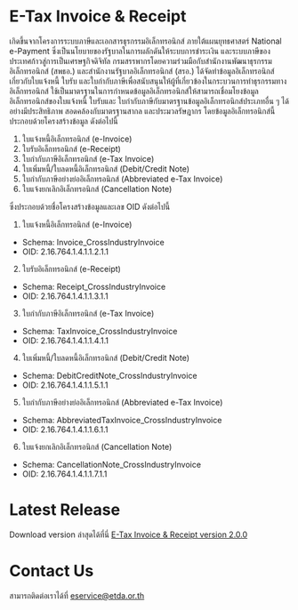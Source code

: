 # E-Tax Invoice & Receipt  
เกิดขึ้นจากโครงการระบบภาษีและเอกสารธุรกรรมอิเล็กทรอนิกส์ ภายใต้แผนยุทธศาสตร์ National e-Payment ซึ่งเป็นนโยบายของรัฐบาลในการผลักดันให้ระบบการชำระเงิน และระบบภาษีของประเทศก้าวสู่การเป็นเศรษฐกิจดิจิทัล กรมสรรพากรโดยความร่วมมือกับสำนักงานพัฒนาธุรกรรมอิเล็กทรอนิกส์ (สพธอ.) และสำนักงานรัฐบาลอิเล็กทรอนิกส์ (สรอ.) ได้จัดทำข้อมูลอิเล็กทรอนิกส์ เกี่ยวกับใบแจ้งหนี้ ใบรับ และใบกำกับภาษีเพื่อสนับสนุนให้ผู้ที่เกี่ยวข้องในกระบวนการทำธุรกรรมทางอิเล็กทรอนิกส์ ใช้เป็นมาตรฐานในการกำหนดข้อมูลอิเล็กทรอนิกส์ให้สามารถเชื่อมโยงข้อมูลอิเล็กทรอนิกส์ของใบแจ้งหนี้ ใบรับและ ใบกำกับภาษีกับมาตรฐานข้อมูลอิเล็กทรอนิกส์ประเภทอื่น ๆ ได้อย่างมีประสิทธิภาพ สอดคล้องกับมาตรฐานสากล และประมวลรัษฎากร
โดยข้อมูลอิเล็กทรอนิกส์นี้ประกอบด้วยโครงสร้างข้อมูล ดังต่อไปนี้
1. ใบแจ้งหนี้อิเล็กทรอนิกส์ (e-Invoice)
1. ใบรับอิเล็กทรอนิกส์ (e-Receipt)
1. ใบกำกับภาษีอิเล็กทรอนิกส์ (e-Tax Invoice)
1. ใบเพิ่มหนี้/ใบลดหนี้อิเล็กทรอนิกส์ (Debit/Credit Note)
1. ใบกำกับภาษีอย่างย่ออิเล็กทรอนิกส์ (Abbreviated e-Tax Invoice)
1. ใบแจ้งยกเลิกอิเล็กทรอนิกส์ (Cancellation Note)

ซึ่งประกอบด้วยชื่อโครงสร้างข้อมูลและเลข OID ดังต่อไปนี้
1.	ใบแจ้งหนี้อิเล็กทรอนิกส์ (e-Invoice)
*  	Schema: Invoice_CrossIndustryInvoice
* 	OID: 2.16.764.1.4.1.1.2.1.1
2.	ใบรับอิเล็กทรอนิกส์ (e-Receipt)
*  Schema: Receipt_CrossIndustryInvoice
*  OID: 2.16.764.1.4.1.1.3.1.1
3.	ใบกำกับภาษีอิเล็กทรอนิกส์ (e-Tax Invoice)
*  Schema: TaxInvoice_CrossIndustryInvoice
*  OID: 2.16.764.1.4.1.1.4.1.1
4.	ใบเพิ่มหนี้/ใบลดหนี้อิเล็กทรอนิกส์ (Debit/Credit Note)
*  Schema: DebitCreditNote_CrossIndustryInvoice
*  OID: 2.16.764.1.4.1.1.5.1.1
5.	ใบกำกับภาษีอย่างย่ออิเล็กทรอนิกส์ (Abbreviated e-Tax Invoice)
*  Schema: AbbreviatedTaxInvoice_CrossIndustryInvoice
*  OID: 2.16.764.1.4.1.1.6.1.1
6.	ใบแจ้งยกเลิกอิเล็กทรอนิกส์ (Cancellation Note)
*  Schema: CancellationNote_CrossIndustryInvoice
*  OID: 2.16.764.1.4.1.1.7.1.1


# Latest Release

Download version ล่าสุดได้ที่นี่
[E-Tax Invoice & Receipt version 2.0.0](https://schemas.teda.th/teda/teda-objects/common/e-tax-invoice-receipt/-/archive/2.0.0/e-tax-invoice-receipt-2.0.0.zip)

# Contact Us
สามารถติดต่อเราได้ที่ eservice@etda.or.th